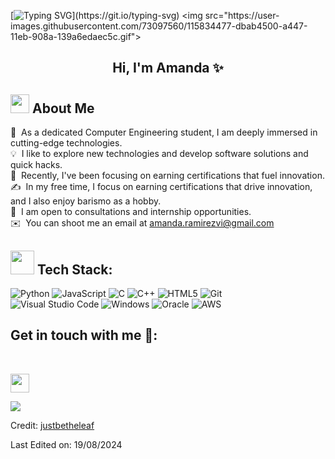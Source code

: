 [![Typing SVG](https://readme-typing-svg.herokuapp.com?multiline=true&width=500&lines=Guys+Let's+Enjoy+Coding.)](https://git.io/typing-svg)
<img src="https://user-images.githubusercontent.com/73097560/115834477-dbab4500-a447-11eb-908a-139a6edaec5c.gif">

<h2 align="center">Hi, I'm Amanda ✨</h2>

## <img src="https://media2.giphy.com/media/QssGEmpkyEOhBCb7e1/giphy.gif?cid=ecf05e47a0n3gi1bfqntqmob8g9aid1oyj2wr3ds3mg700bl&rid=giphy.gif" width="30px" height="30px"> About Me

🔭 &nbsp;As a dedicated Computer Engineering student, I am deeply immersed in cutting-edge technologies.\
💡 &nbsp;I like to explore new technologies and develop software solutions and quick hacks.\
🌱 &nbsp;Recently, I've been focusing on earning certifications that fuel innovation.\
✍️ &nbsp;In my free time, I focus on earning certifications that drive innovation, and I also enjoy barismo as a hobby.\
💼 &nbsp;I am open to consultations and internship opportunities.\
✉️ &nbsp;You can shoot me an email at amanda.ramirezvi@gmail.com


## <img src="https://media.giphy.com/media/M4NykXxUE0HAcK7UJ6/giphy.gif" width="38px" height="38px"></img> Tech Stack:

   ![Python](https://img.shields.io/badge/Python%20-%2314354C.svg?style=for-the-badge&logo=python&logoColor=white)
   ![JavaScript](https://img.shields.io/badge/JavaScript%20-%23F7DF1E.svg?style=for-the-badge&logo=javascript&logoColor=black)
   ![C](https://img.shields.io/badge/C%20-%232370ED.svg?style=for-the-badge&logo=c&logoColor=white)
   ![C++](https://img.shields.io/badge/C++%20-%2300599C.svg?style=for-the-badge&logo=c%2B%2B&logoColor=white)
   ![HTML5](https://img.shields.io/badge/HTML5%20-%23E34F26.svg?style=for-the-badge&logo=html5&logoColor=white)
   ![Git](https://img.shields.io/badge/git-%23F05033.svg?style=for-the-badge&logo=git&logoColor=white)    
   ![Visual Studio Code](https://img.shields.io/badge/Visual%20Studio%20Code-0078d7.svg?style=for-the-badge&logo=visual-studio-code&logoColor=white)
   ![Windows](https://img.shields.io/badge/Windows-0078D6?style=for-the-badge&logo=windows&logoColor=white)
   ![Oracle](https://img.shields.io/badge/Oracle-F80000?style=for-the-badge&logo=oracle&logoColor=black)
   ![AWS](https://img.shields.io/badge/Amazon_AWS-FF9900?style=for-the-badge&logo=amazonaws&logoColor=white)
  
## Get in touch with me 👋:
<br>
<p>
    <a href="https://www.linkedin.com/in/amanda-ram%C3%ADrez-viales/">
        <img src="https://img.shields.io/badge/LinkedIn-0077B5?style=for-the-badge&logo=linkedin&logoColor=white" height=30>
    </a> 
  
</p>

<img src="https://user-images.githubusercontent.com/73097560/115834477-dbab4500-a447-11eb-908a-139a6edaec5c.gif">
<br>

Credit: [justbetheleaf](https://github.com/justbetheleaf)

Last Edited on: 19/08/2024
